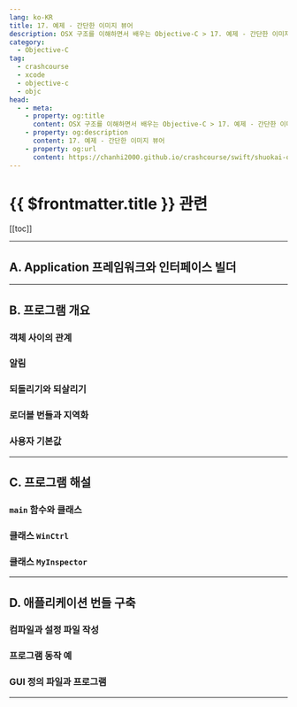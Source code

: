 ```yaml
---
lang: ko-KR
title: 17. 예제 - 간단한 이미지 뷰어
description: OSX 구조를 이해하면서 배우는 Objective-C > 17. 예제 - 간단한 이미지 뷰어
category:
  - Objective-C
tag: 
  - crashcourse
  - xcode
  - objective-c
  - objc
head:
  - - meta:
    - property: og:title
      content: OSX 구조를 이해하면서 배우는 Objective-C > 17. 예제 - 간단한 이미지 뷰어
    - property: og:description
      content: 17. 예제 - 간단한 이미지 뷰어
    - property: og:url
      content: https://chanhi2000.github.io/crashcourse/swift/shuokai-objc/17.html
---
```


# {{ $frontmatter.title }} 관련



[[toc]]


---

## A. Application 프레임워크와 인터페이스 빌더

---

## B. 프로그램 개요

### 객체 사이의 관계

### 알림

### 되돌리기와 되살리기

### 로더블 번들과 지역화

### 사용자 기본값

---

## C. 프로그램 해설

### `main` 함수와 클래스

### 클래스 `WinCtrl`

### 클래스 `MyInspector`

---

## D. 애플리케이션 번들 구축

### 컴파일과 설정 파일 작성

### 프로그램 동작 예

### GUI 정의 파일과 프로그램

---
